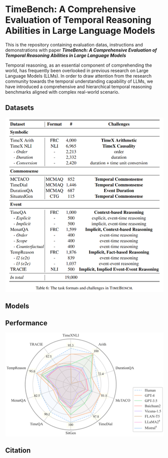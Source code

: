 # TimeBench: A Comprehensive Evaluation of Temporal Reasoning Abilities in Large Language Models
This is the repository containing evaluation datas, instructions and demonstrations with paper _**TimeBench: A Comprehensive Evaluation of Temporal Reasoning Abilities in
  Large Language Models**_

Temporal reasoning, as an essential component of comprehending the world, has frequently been overlooked in previous research on Large Language Models (LLMs). In order to draw attention from the research community towards the temporal understanding capability of LLMs, we have introduced a comprehensive and hierarchical temporal reasoning benchmarks aligned with complex real-world scenario.

## Datasets
![image](src/dataset.png)

## Models

## Performance
![image](src/radar.png)
## Citation
